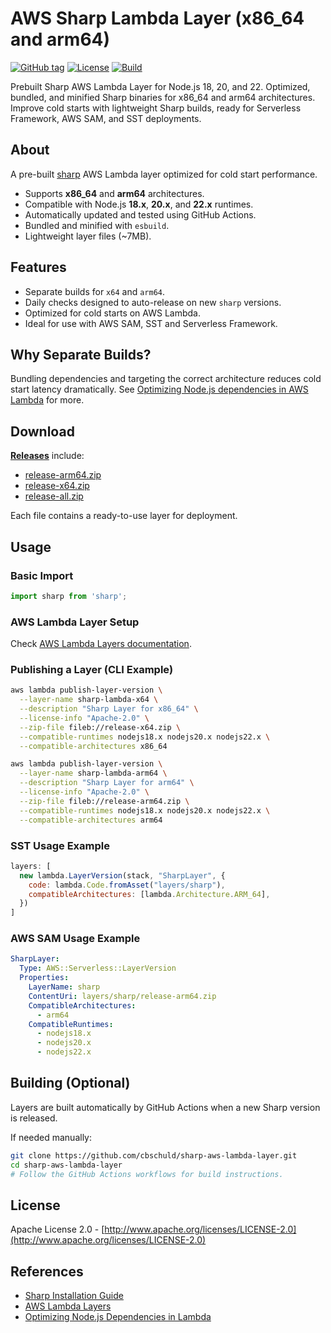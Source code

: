 # AWS Sharp Lambda Layer (x86\_64 and arm64)

[![GitHub tag](https://img.shields.io/github/tag/cbschuld/sharp-aws-lambda-layer?include_prereleases=&sort=semver&color=blue)](https://github.com/cbschuld/sharp-aws-lambda-layer/releases/)
[![License](https://img.shields.io/badge/License-Apache_2.0-blue)](#license)
[![Build](https://github.com/cbschuld/sharp-aws-lambda-layer/workflows/ci/badge.svg)](https://github.com/cbschuld/sharp-aws-lambda-layer/actions?query=workflow:"ci")

Prebuilt Sharp AWS Lambda Layer for Node.js 18, 20, and 22. Optimized, bundled, and minified Sharp binaries for x86_64 and arm64 architectures. Improve cold starts with lightweight Sharp builds, ready for Serverless Framework, AWS SAM, and SST deployments.

## About

A pre-built [sharp](https://www.npmjs.com/package/sharp) AWS Lambda layer optimized for cold start performance.

- Supports **x86\_64** and **arm64** architectures.
- Compatible with Node.js **18.x**, **20.x**, and **22.x** runtimes.
- Automatically updated and tested using GitHub Actions.
- Bundled and minified with `esbuild`.
- Lightweight layer files (\~7MB).

## Features

- Separate builds for `x64` and `arm64`.
- Daily checks designed to auto-release on new `sharp` versions.
- Optimized for cold starts on AWS Lambda.
- Ideal for use with AWS SAM, SST and Serverless Framework.

## Why Separate Builds?

Bundling dependencies and targeting the correct architecture reduces cold start latency dramatically. See [Optimizing Node.js dependencies in AWS Lambda](https://aws.amazon.com/blogs/compute/optimizing-node-js-dependencies-in-aws-lambda/) for more.

## Download

[**Releases**](https://github.com/cbschuld/sharp-aws-lambda-layer/releases) include:

- [release-arm64.zip](https://github.com/cbschuld/sharp-aws-lambda-layer/releases/latest/download/release-arm64.zip)
- [release-x64.zip](https://github.com/cbschuld/sharp-aws-lambda-layer/releases/latest/download/release-x64.zip)
- [release-all.zip](https://github.com/cbschuld/sharp-aws-lambda-layer/releases/latest/download/release-all.zip)

Each file contains a ready-to-use layer for deployment.

## Usage

### Basic Import

```javascript
import sharp from 'sharp';
```

### AWS Lambda Layer Setup

Check [AWS Lambda Layers documentation](https://docs.aws.amazon.com/lambda/latest/dg/configuration-layers.html).

### Publishing a Layer (CLI Example)

```sh
aws lambda publish-layer-version \
  --layer-name sharp-lambda-x64 \
  --description "Sharp Layer for x86_64" \
  --license-info "Apache-2.0" \
  --zip-file fileb://release-x64.zip \
  --compatible-runtimes nodejs18.x nodejs20.x nodejs22.x \
  --compatible-architectures x86_64

aws lambda publish-layer-version \
  --layer-name sharp-lambda-arm64 \
  --description "Sharp Layer for arm64" \
  --license-info "Apache-2.0" \
  --zip-file fileb://release-arm64.zip \
  --compatible-runtimes nodejs18.x nodejs20.x nodejs22.x \
  --compatible-architectures arm64
```

### SST Usage Example

```javascript
layers: [
  new lambda.LayerVersion(stack, "SharpLayer", {
    code: lambda.Code.fromAsset("layers/sharp"),
    compatibleArchitectures: [lambda.Architecture.ARM_64],
  })
]
```

### AWS SAM Usage Example

```yaml
SharpLayer:
  Type: AWS::Serverless::LayerVersion
  Properties:
    LayerName: sharp
    ContentUri: layers/sharp/release-arm64.zip
    CompatibleArchitectures:
      - arm64
    CompatibleRuntimes:
      - nodejs18.x
      - nodejs20.x
      - nodejs22.x
```

## Building (Optional)

Layers are built automatically by GitHub Actions when a new Sharp version is released.

If needed manually:

```sh
git clone https://github.com/cbschuld/sharp-aws-lambda-layer.git
cd sharp-aws-lambda-layer
# Follow the GitHub Actions workflows for build instructions.
```

## License

Apache License 2.0 - [http://www.apache.org/licenses/LICENSE-2.0](http://www.apache.org/licenses/LICENSE-2.0)

## References

- [Sharp Installation Guide](https://sharp.pixelplumbing.com/install#aws-lambda)
- [AWS Lambda Layers](https://docs.aws.amazon.com/lambda/latest/dg/configuration-layers.html)
- [Optimizing Node.js Dependencies in Lambda](https://aws.amazon.com/blogs/compute/optimizing-node-js-dependencies-in-aws-lambda/)

